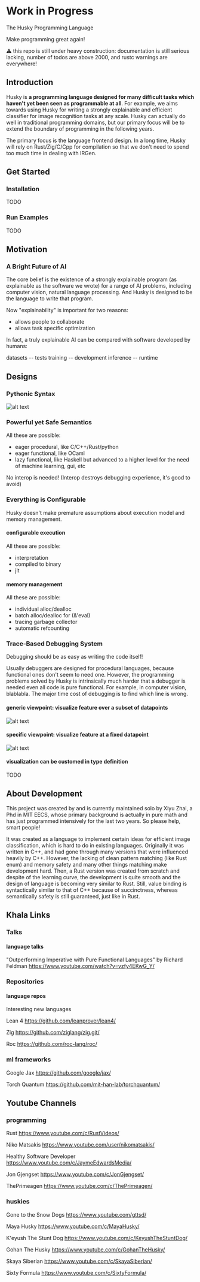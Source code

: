# Work in Progress

The Husky Programming Language

Make programming great again!

:warning: this repo is still under heavy construction: documentation is still serious lacking, number of todos are above 2000, and rustc warnings are everywhere!

## Introduction

Husky is **a programming language designed for many difficult tasks which haven't yet been seen as programmable at all**. For example, we aims towards using Husky for writing a strongly explainable and efficient classifier for image recognition tasks at any scale. Husky can actually do well in traditional programming domains, but our primary focus will be to extend the boundary of programming in the following years.

The primary focus is the language frontend design. In a long time, Husky will rely on Rust/Zig/C/Cpp for compilation so that we don't need to spend too much time in dealing with IRGen.

## Get Started

### Installation

TODO

### Run Examples

TODO

## Motivation

### A Bright Future of AI

The core belief is the existence of a strongly explainable program (as explainable as the software we wrote) for a range of AI problems, including computer vision, natural language processing. And Husky is designed to be the language to write that program.

Now "explainability" is important for two reasons:

- allows people to collaborate
- allows task specific optimization

In fact, a truly explainable AI can be compared with software developed by humans:

datasets -- tests
training -- development
inference -- runtime

## Designs

### Pythonic Syntax

![alt text](snapshots/pythonic-syntax2.png)

### Powerful yet Safe Semantics

All these are possible:

- eager procedural, like C/C++/Rust/python
- eager functional, like OCaml
- lazy functional, like Haskell but advanced to a higher level for the need of machine learning, gui, etc

No interop is needed! (Interop destroys debugging experience, it's good to avoid)

### Everything is Configurable

Husky doesn't make premature assumptions about execution model and memory management.

#### configurable execution

All these are possible:

- interpretation
- compiled to binary
- jit

#### memory management

All these are possible:

- individual alloc/dealloc
- batch alloc/dealloc for (&'eval)
- tracing garbage collector
- automatic refcounting

### Trace-Based Debugging System

Debugging should be as easy as writing the code itself!

Usually debuggers are designed for procedural languages, because functional ones don't seem to need one. However, the programming problems solved by Husky is intrinsically much harder that a debugger is needed even all code is pure functional. For example, in computer vision, blablabla. The major time cost of debugging is to find which line is wrong.

#### generic viewpoint: visualize feature over a subset of datapoints

![alt text](snapshots/trace-based-debugging-system.png)

#### specific viewpoint: visualize feature at a fixed datapoint

![alt text](snapshots/debugger-stalk.png)

#### visualization can be customed in type definition

TODO

## About Development

This project was created by and is currently maintained solo by Xiyu Zhai, a Phd in MIT EECS, whose primary background is actually in pure math and has just programmed intensively for the last two years. So please help, smart people!

It was created as a language to implement certain ideas for efficient image classification, which is hard to do in existing languages. Originally it was written in C++, and had gone through many versions that were influenced heavily by C++. However, the lacking of clean pattern matching (like Rust enum) and memory safety and many other things matching make development hard. Then, a Rust version was created from scratch and despite of the learning curve, the development is quite smooth and the design of language is becoming very similar to Rust. Still, value binding is syntactically similar to that of C++ because of succinctness, whereas semantically safety is still guaranteed, just like in Rust.

## Khala Links

### Talks

#### language talks

"Outperforming Imperative with Pure Functional Languages" by Richard Feldman <https://www.youtube.com/watch?v=vzfy4EKwG_Y/>

### Repositories

#### language repos

Interesting new languages

Lean 4 <https://github.com/leanprover/lean4/>

Zig <https://github.com/ziglang/zig.git/>

Roc <https://github.com/roc-lang/roc/>

### ml frameworks

Google Jax <https://github.com/google/jax/>

Torch Quantum <https://github.com/mit-han-lab/torchquantum/>

## Youtube Channels

### programming

Rust <https://www.youtube.com/c/RustVideos/>

Niko Matsakis <https://www.youtube.com/user/nikomatsakis/>

Healthy Software Developer <https://www.youtube.com/c/JaymeEdwardsMedia/>

Jon Gjengset <https://www.youtube.com/c/JonGjengset/>

ThePrimeagen <https://www.youtube.com/c/ThePrimeagen/>

### huskies

Gone to the Snow Dogs <https://www.youtube.com/gttsd/>

Maya Husky <https://www.youtube.com/c/MayaHusky/>

K'eyush The Stunt Dog <https://www.youtube.com/c/KeyushTheStuntDog/>

Gohan The Husky <https://www.youtube.com/c/GohanTheHusky/>

Skaya Siberian <https://www.youtube.com/c/SkayaSiberian/>

Sixty Formula <https://www.youtube.com/c/SixtyFormula/>
